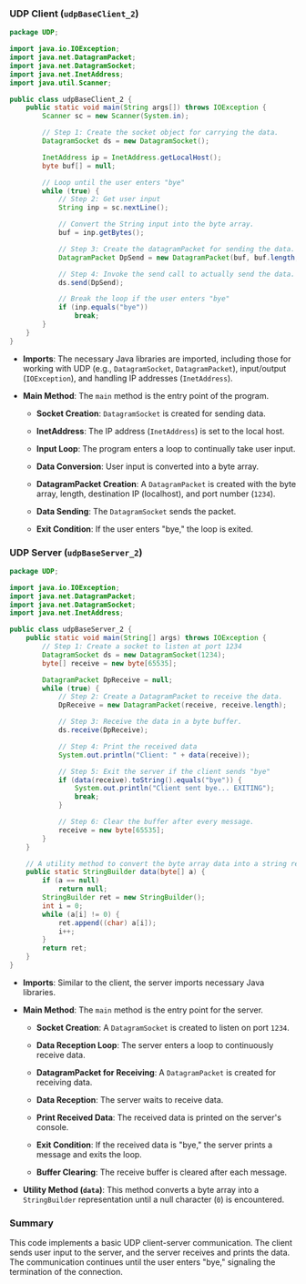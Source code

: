 ### UDP Client (`udpBaseClient_2`)

```java
package UDP;

import java.io.IOException;
import java.net.DatagramPacket;
import java.net.DatagramSocket;
import java.net.InetAddress;
import java.util.Scanner;

public class udpBaseClient_2 {
    public static void main(String args[]) throws IOException {
        Scanner sc = new Scanner(System.in);

        // Step 1: Create the socket object for carrying the data.
        DatagramSocket ds = new DatagramSocket();

        InetAddress ip = InetAddress.getLocalHost();
        byte buf[] = null;

        // Loop until the user enters "bye"
        while (true) {
            // Step 2: Get user input
            String inp = sc.nextLine();

            // Convert the String input into the byte array.
            buf = inp.getBytes();

            // Step 3: Create the datagramPacket for sending the data.
            DatagramPacket DpSend = new DatagramPacket(buf, buf.length, ip, 1234);

            // Step 4: Invoke the send call to actually send the data.
            ds.send(DpSend);

            // Break the loop if the user enters "bye"
            if (inp.equals("bye"))
                break;
        }
    }
}
```

- **Imports**: The necessary Java libraries are imported, including those for working with UDP (e.g., `DatagramSocket`, `DatagramPacket`), input/output (`IOException`), and handling IP addresses (`InetAddress`).

- **Main Method**: The `main` method is the entry point of the program.

    - **Socket Creation**: `DatagramSocket` is created for sending data.

    - **InetAddress**: The IP address (`InetAddress`) is set to the local host.

    - **Input Loop**: The program enters a loop to continually take user input.

    - **Data Conversion**: User input is converted into a byte array.

    - **DatagramPacket Creation**: A `DatagramPacket` is created with the byte array, length, destination IP (localhost), and port number (`1234`).

    - **Data Sending**: The `DatagramSocket` sends the packet.

    - **Exit Condition**: If the user enters "bye," the loop is exited.

### UDP Server (`udpBaseServer_2`)

```java
package UDP;

import java.io.IOException;
import java.net.DatagramPacket;
import java.net.DatagramSocket;
import java.net.InetAddress;

public class udpBaseServer_2 {
    public static void main(String[] args) throws IOException {
        // Step 1: Create a socket to listen at port 1234
        DatagramSocket ds = new DatagramSocket(1234);
        byte[] receive = new byte[65535];

        DatagramPacket DpReceive = null;
        while (true) {
            // Step 2: Create a DatagramPacket to receive the data.
            DpReceive = new DatagramPacket(receive, receive.length);

            // Step 3: Receive the data in a byte buffer.
            ds.receive(DpReceive);

            // Step 4: Print the received data
            System.out.println("Client: " + data(receive));

            // Step 5: Exit the server if the client sends "bye"
            if (data(receive).toString().equals("bye")) {
                System.out.println("Client sent bye... EXITING");
                break;
            }

            // Step 6: Clear the buffer after every message.
            receive = new byte[65535];
        }
    }

    // A utility method to convert the byte array data into a string representation.
    public static StringBuilder data(byte[] a) {
        if (a == null)
            return null;
        StringBuilder ret = new StringBuilder();
        int i = 0;
        while (a[i] != 0) {
            ret.append((char) a[i]);
            i++;
        }
        return ret;
    }
}
```

- **Imports**: Similar to the client, the server imports necessary Java libraries.

- **Main Method**: The `main` method is the entry point for the server.

    - **Socket Creation**: A `DatagramSocket` is created to listen on port `1234`.

    - **Data Reception Loop**: The server enters a loop to continuously receive data.

    - **DatagramPacket for Receiving**: A `DatagramPacket` is created for receiving data.

    - **Data Reception**: The server waits to receive data.

    - **Print Received Data**: The received data is printed on the server's console.

    - **Exit Condition**: If the received data is "bye," the server prints a message and exits the loop.

    - **Buffer Clearing**: The receive buffer is cleared after each message.

- **Utility Method (`data`)**: This method converts a byte array into a `StringBuilder` representation until a null character (`0`) is encountered.

### Summary

This code implements a basic UDP client-server communication. The client sends user input to the server, and the server receives and prints the data. The communication continues until the user enters "bye," signaling the termination of the connection.
